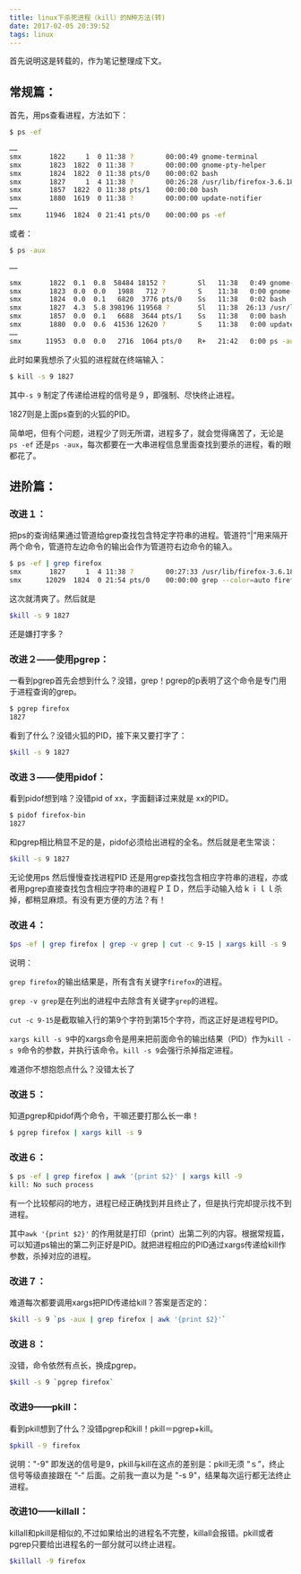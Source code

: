 ```yaml
---
title: linux下杀死进程（kill）的N种方法(转)
date: 2017-02-05 20:39:52
tags: linux
---
```


首先说明这是转载的，作为笔记整理成下文。

## 常规篇：

首先，用ps查看进程，方法如下：

```bash
$ ps -ef
```

```bash
……
smx       1822     1  0 11:38 ?        00:00:49 gnome-terminal
smx       1823  1822  0 11:38 ?        00:00:00 gnome-pty-helper
smx       1824  1822  0 11:38 pts/0    00:00:02 bash
smx       1827     1  4 11:38 ?        00:26:28 /usr/lib/firefox-3.6.18/firefox-bin
smx       1857  1822  0 11:38 pts/1    00:00:00 bash
smx       1880  1619  0 11:38 ?        00:00:00 update-notifier
……
smx      11946  1824  0 21:41 pts/0    00:00:00 ps -ef
```
<!-- more -->

或者：

```bash
$ ps -aux
```

```bash
……

smx       1822  0.1  0.8  58484 18152 ?        Sl   11:38   0:49 gnome-terminal
smx       1823  0.0  0.0   1988   712 ?        S    11:38   0:00 gnome-pty-helper
smx       1824  0.0  0.1   6820  3776 pts/0    Ss   11:38   0:02 bash
smx       1827  4.3  5.8 398196 119568 ?       Sl   11:38  26:13 /usr/lib/firefox-3.6.18/firefox-bin
smx       1857  0.0  0.1   6688  3644 pts/1    Ss   11:38   0:00 bash
smx       1880  0.0  0.6  41536 12620 ?        S    11:38   0:00 update-notifier
……
smx      11953  0.0  0.0   2716  1064 pts/0    R+   21:42   0:00 ps -aux
```

此时如果我想杀了火狐的进程就在终端输入：

```bash
$ kill -s 9 1827
```

其中`-s 9` 制定了传递给进程的信号是９，即强制、尽快终止进程。

1827则是上面ps查到的火狐的PID。

简单吧，但有个问题，进程少了则无所谓，进程多了，就会觉得痛苦了，无论是`ps -ef` 还是`ps -aux`，每次都要在一大串进程信息里面查找到要杀的进程，看的眼都花了。

## 进阶篇：

### 改进１：

把ps的查询结果通过管道给grep查找包含特定字符串的进程。管道符“|”用来隔开两个命令，管道符左边命令的输出会作为管道符右边命令的输入。

```bash
$ ps -ef | grep firefox
smx       1827     1  4 11:38 ?        00:27:33 /usr/lib/firefox-3.6.18/firefox-bin
smx      12029  1824  0 21:54 pts/0    00:00:00 grep --color=auto firefox
```

这次就清爽了。然后就是

```bash
$kill -s 9 1827
```

还是嫌打字多？

### 改进２——使用pgrep：

一看到pgrep首先会想到什么？没错，grep！pgrep的p表明了这个命令是专门用于进程查询的grep。

```bash
$ pgrep firefox
1827
```

看到了什么？没错火狐的PID，接下来又要打字了：

```bash
$kill -s 9 1827
```

### 改进３——使用pidof：

看到pidof想到啥？没错pid of xx，字面翻译过来就是 xx的PID。

```bash
$ pidof firefox-bin
1827
```
和pgrep相比稍显不足的是，pidof必须给出进程的全名。然后就是老生常谈：

```bash
$kill -s 9 1827
```

无论使用ps 然后慢慢查找进程PID 还是用grep查找包含相应字符串的进程，亦或者用pgrep直接查找包含相应字符串的进程ＰＩＤ，然后手动输入给ｋｉｌｌ杀掉，都稍显麻烦。有没有更方便的方法？有！

### 改进４：

```bash
$ps -ef | grep firefox | grep -v grep | cut -c 9-15 | xargs kill -s 9
```

说明：

`grep firefox`的输出结果是，所有含有关键字`firefox`的进程。

`grep -v grep`是在列出的进程中去除含有关键字`grep`的进程。

`cut -c 9-15`是截取输入行的第9个字符到第15个字符，而这正好是进程号PID。

`xargs kill -s 9`中的xargs命令是用来把前面命令的输出结果（PID）作为`kill -s 9`命令的参数，并执行该命令。`kill -s 9`会强行杀掉指定进程。

难道你不想抱怨点什么？没错太长了

### 改进５：

知道pgrep和pidof两个命令，干嘛还要打那么长一串！

```bash
$ pgrep firefox | xargs kill -s 9
```

### 改进６：

```bash
$ ps -ef | grep firefox | awk '{print $2}' | xargs kill -9
kill: No such process
```

有一个比较郁闷的地方，进程已经正确找到并且终止了，但是执行完却提示找不到进程。

其中`awk '{print $2}'` 的作用就是打印（print）出第二列的内容。根据常规篇，可以知道ps输出的第二列正好是PID。就把进程相应的PID通过xargs传递给kill作参数，杀掉对应的进程。

### 改进７：
难道每次都要调用xargs把PID传递给kill？答案是否定的：

```bash
$kill -s 9 `ps -aux | grep firefox | awk '{print $2}'`
```

### 改进８：

没错，命令依然有点长，换成pgrep。

```bash
$kill -s 9 `pgrep firefox`
```

### 改进9——pkill：

看到pkill想到了什么？没错pgrep和kill！pkill＝pgrep+kill。

```bash
$pkill -９ firefox
```

说明："-9" 即发送的信号是9，pkill与kill在这点的差别是：pkill无须 “ｓ”，终止信号等级直接跟在 “-“ 后面。之前我一直以为是 "-s 9"，结果每次运行都无法终止进程。

### 改进10——killall：

killall和pkill是相似的,不过如果给出的进程名不完整，killall会报错。pkill或者pgrep只要给出进程名的一部分就可以终止进程。

```bash
$killall -9 firefox
```
